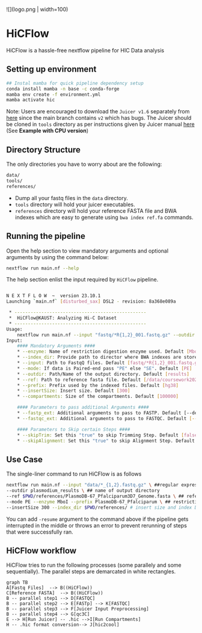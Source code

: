 ![](logo.png | width=100)




# HiCFlow
HiCFlow is a hassle-free nextflow pipeline for HIC Data analysis 


## Setting up environment

```bash
## Instal mamba for quick pipeline dependency setup
conda install mamba -n base -c conda-forge
mamba env create -f environment.yml
mamba activate hic
```
Note: Users are encouraged to download the `Juicer v1.6` separately from [here](https://github.com/aidenlab/juicer/releases) since the main branch contains `v2` which has bugs. The Juicer should be cloned in `tools` directory as per instructions given by Juicer manual [here ](https://github.com/aidenlab/juicer/wiki/Installation) (See **Example with CPU version**)

## Directory Structure
The only directories you have to worry about are the following:
```bash
data/
tools/
references/
```

 - Dump all your fastq files in the `data` directory.
 - `tools` directory will hold your juicer executables.
 - `references` directory will hold your reference FASTA file and BWA indexes which are easy to generate using `bwa index ref.fa` commands. 
 
## Running the pipeline

Open the help section to view mandatory arguments and optional arguments by using the command below:
```bash
nextflow run main.nf --help
```
The help section enlist the input required by `HiCFlow` pipeline.
```bash

N E X T F L O W  ~  version 23.10.1
Launching `main.nf` [disturbed_sax] DSL2 - revision: 8a368e089a

 * -------------------------------------------------
 *  HiCFlow@KAUST: Analyzing Hi-C Dataset
 * -------------------------------------------------
Usage:
	nextflow run main.nf --input "fastq/*R{1,2}_001.fastq.gz" --outdir results --ref /data/coursework2024/exam/references/hg38.p13.fa 	 --mode PE --enzyme MboI  --prefix hg38 --insertSize 300	--index_dir 
Input:
	#### Mandatory Arguments ####
	* --enzyme: Name of restriction digestion enzyme used. Default [MboI]
	* --index_dir: Provide path to director where BWA indexes are stored. Default []
	* --input: Path to FastqQ files. Default [fastq/*R{1,2}_001.fastq.gz]
	* --mode: If data is Paired-end pass "PE" else "SE". Default [PE]
	* --outdir: Path/Name of the output directory. Default [results]
	* --ref: Path to reference fasta file. Default [/data/coursework2024/exam/references/hg38.p13.fa]
	* --prefix: Prefix used by the indexed files. Default [hg38]
 	* --insertSize: Insert size. Default [300]
	* --compartments: Size of the compartments. Default [100000]

	#### Parameters to pass additional Arguments ####
	* --fastp_ext: Additional arguments to pass to FASTP. Default [--detect_adapter_for_pe --qualified_quality_phred 30 --length_required 75 --correction --adapter_fasta /data/coursework2024/HiCFlow/references/adapters/TruSeq3-PE.fa]
	* --fastqc_ext: Additional arguments to pass to FASTQC. Default [--quite]

	#### Parameters to Skip certain Steps ####
	* --skipTrim: Set this "true" to skip Trimming Step. Default [false]
	* --skipAlignment: Set this "true" to skip Alignment Step. Default [false]

```
## Use Case
The single-liner command to run HiCFlow is as follows
```bash
nextflow run main.nf --input "data/*_{1,2}.fastq.gz" \ ##regular expression of the FASTQ files
--outdir plasmodium_results \ ## name of output directory
--ref $PWD/references/PlasmoDB-67_Pfalciparum3D7_Genome.fasta \ ## reference fasta
--mode PE --enzyme MboI --prefix PlasmoDB-67_Pfalciparum \ ## restriction enzyme and prefix of BWA indexes
--insertSize 300 --index_dir $PWD/references/ # insert size and index Directory 
```
You can add `-resume` argument to the command above if the pipeline gets interrupted in the middle or throws an error to prevent rerunning of steps that were successfully ran.

## HiCFlow workflow
HiCFlow tries to run the following processes (some parallely and some sequentially). The parallel steps are demarcated in white rectangles. 
```mermaid
graph TB
A[Fastq Files]  --> B((HiCFlow))
C[Reference FASTA]  --> B((HiCFlow))
B -- parallel step1 --> D[FASTQC] 
B -- parallel step2 --> E[FASTp] --> K[FASTQC]
B -- parallel step3 --> F[Juicer Input Preprocessing]
B -- parallel step4 --> G[qc3C]
E --> H[Run Juicer] -- .hic -->I[Run Compartments]
H -- .hic format conversion--> J[hic2cool]
```
